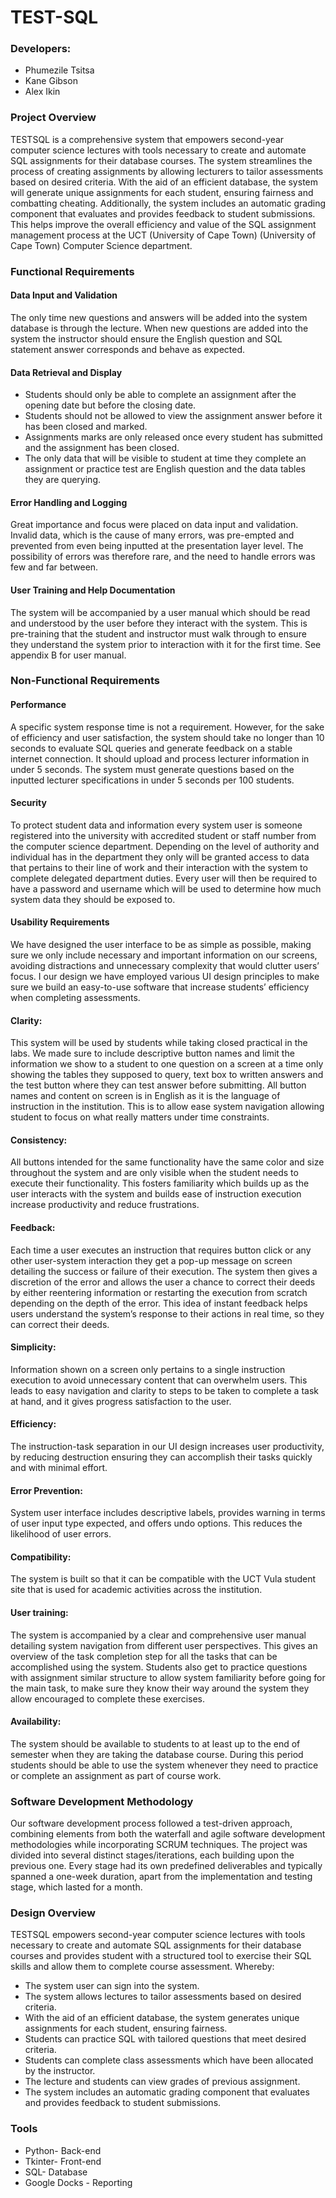 # TEST-SQL
### Developers:
- Phumezile Tsitsa
- Kane Gibson
- Alex Ikin
### Project Overview
TESTSQL is a comprehensive system that empowers second-year computer science lectures with tools necessary to create and automate SQL assignments for their database courses. The system streamlines the process of creating assignments by allowing lecturers to tailor assessments based on desired criteria. With the aid of an efficient database, the system will generate unique assignments for each student, ensuring fairness and combatting cheating. Additionally, the system includes an automatic grading component that evaluates and provides feedback to student submissions. This helps improve the overall efficiency and value of the SQL assignment management process at the UCT (University of Cape Town) (University of Cape Town) Computer Science department. 

### Functional Requirements
#### Data Input and Validation 
The only time new questions and answers will be added into the system database is through the lecture. When new questions are added into the system the instructor should ensure the English question and SQL statement answer corresponds and behave as expected. 

#### Data Retrieval and Display 
- Students should only be able to complete an assignment after the opening date but before the closing date. 
- Students should not be allowed to view the assignment answer before it has been closed and marked. 
- Assignments marks are only released once every student has submitted and the assignment has been closed. 
- The only data that will be visible to student at time they complete an assignment or practice test are English question and the data tables they are querying.

#### Error Handling and Logging 
Great importance and focus were placed on data input and validation. Invalid data, which is the cause of many errors, was pre-empted and prevented from even being inputted at the presentation layer level. The possibility of errors was therefore rare, and the need to handle errors was few and far between.  

#### User Training and Help Documentation 
The system will be accompanied by a user manual which should be read and understood by the user before they interact with the system. This is pre-training that the student and instructor must walk through to ensure they understand the system prior to interaction with it for the first time. See appendix B for user manual.

### Non-Functional Requirements 
#### Performance 
A specific system response time is not a requirement. However, for the sake of efficiency and user satisfaction, the system should take no longer than 10 seconds to evaluate SQL queries and generate feedback on a stable internet connection. It should upload and process lecturer information in under 5 seconds. The system must generate questions based on the inputted lecturer specifications in under 5 seconds per 100 students. 

#### Security 
To protect student data and information every system user is someone registered into the university with accredited student or staff number from the computer science department. Depending on the level of authority and individual has in the department they only will be granted access to data that pertains to their line of work and their interaction with the system to complete delegated department duties. Every user will then be required to have a password and username which will be used to determine how much system data they should be exposed to. 

#### Usability Requirements 

We have designed the user interface to be as simple as possible, making sure we only include necessary and important information on our screens, avoiding distractions and unnecessary complexity that would clutter users’ focus. I our design we have employed various UI design principles to make sure we build an easy-to-use software that increase students’ efficiency when completing assessments. 

#### Clarity:  
This system will be used by students while taking closed practical in the labs. We made sure to include descriptive button names and limit the information we show to a student to one question on a screen at a time only showing the tables they supposed to query, text box to written answers and the test button where they can test answer before submitting. All button names and content on screen is in English as it is the language of instruction in the institution. This is to allow ease system navigation allowing student to focus on what really matters under time constraints. 

#### Consistency:  
All buttons intended for the same functionality have the same color and size throughout the system and are only visible when the student needs to execute their functionality. This fosters familiarity which builds up as the user interacts with the system and builds ease of instruction execution increase productivity and reduce frustrations. 

#### Feedback:  
Each time a user executes an instruction that requires button click or any other user-system interaction they get a pop-up message on screen detailing the success or failure of their execution. The system then gives a discretion of the error and allows the user a chance to correct their deeds by either reentering information or restarting the execution from scratch depending on the depth of the error. This idea of instant feedback helps users understand the system’s response to their actions in real time, so they can correct their deeds. 

#### Simplicity:  
Information shown on a screen only pertains to a single instruction execution to avoid unnecessary content that can overwhelm users. This leads to easy navigation and clarity to steps to be taken to complete a task at hand, and it gives progress satisfaction to the user. 

#### Efficiency:  
The instruction-task separation in our UI design increases user productivity, by reducing destruction ensuring they can accomplish their tasks quickly and with minimal effort.  

#### Error Prevention:  
System user interface includes descriptive labels, provides warning in terms of user input type expected, and offers undo options. This reduces the likelihood of user errors. 

#### Compatibility:  
The system is built so that it can be compatible with the UCT Vula student site that is used for academic activities across the institution. 

#### User training:  
The system is accompanied by a clear and comprehensive user manual detailing system navigation from different user perspectives. This gives an overview of the task completion step for all the tasks that can be accomplished using the system. Students also get to practice questions with assignment similar structure to allow system familiarity before going for the main task, to make sure they know their way around the system they allow encouraged to complete these exercises. 

#### Availability: 
The system should be available to students to at least up to the end of semester when they are taking the database course. During this period students should be able to use the system whenever they need to practice or complete an assignment as part of course work.  

### Software Development Methodology 
Our software development process followed a test-driven approach, combining elements from both the waterfall and agile software development methodologies while incorporating SCRUM techniques. The project was divided into several distinct stages/iterations, each building upon the previous one. Every stage had its own predefined deliverables and typically spanned a one-week duration, apart from the implementation and testing stage, which lasted for a month. 

### Design Overview 

TESTSQL empowers second-year computer science lectures with tools necessary to create and automate SQL assignments for their database courses and provides student with a structured tool to exercise their SQL skills and allow them to complete course assessment. Whereby: 
- The system user can sign into the system.  
- The system allows lectures to tailor assessments based on desired criteria.  
- With the aid of an efficient database, the system generates unique assignments for each student, ensuring fairness.  
- Students can practice SQL with tailored questions that meet desired criteria. 
- Students can complete class assessments which have been allocated by the instructor. 
- The lecture and students can view grades of previous assignment.  
- The system includes an automatic grading component that evaluates and provides feedback to student submissions.

### Tools
- Python- Back-end
- Tkinter- Front-end
- SQL- Database
- Google Docks - Reporting


